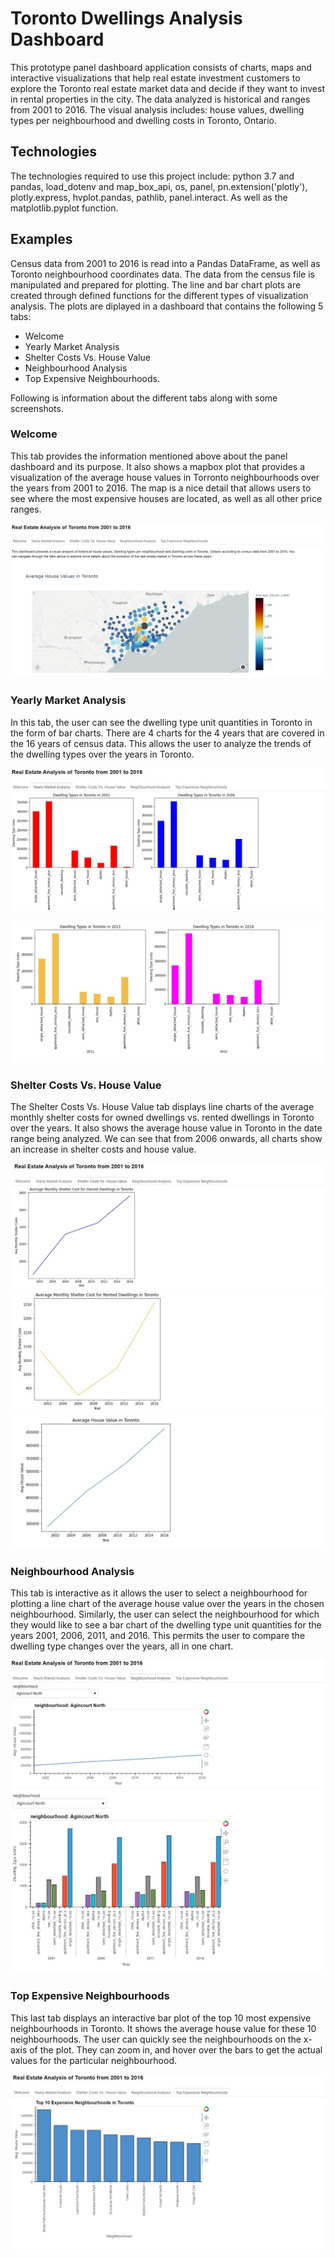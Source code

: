 # Toronto Dwellings Analysis Dashboard
This prototype panel dashboard application consists of charts, maps and interactive visualizations that help real estate investment customers to explore the Toronto real estate market data and decide if they want to invest in rental properties in the city. The data analyzed is historical and ranges from 2001 to 2016. The visual analysis includes: house values,  dwelling types per neighbourhood and dwelling costs in Toronto, Ontario.

## Technologies
The technologies required to use this project include: python 3.7 and pandas, load_dotenv and map_box_api, os, panel, pn.extension('plotly'), plotly.express, hvplot.pandas, pathlib, panel.interact. As well as the matplotlib.pyplot function.

## Examples
Census data from 2001 to 2016 is read into a Pandas DataFrame, as well as Toronto neighbourhood coordinates data. The data from the census file is manipulated and prepared for plotting. The line and bar chart plots are created through defined functions for the different types of visualization analysis. The plots are diplayed in a dashboard that contains the following 5 tabs: 
* Welcome
* Yearly Market Analysis
* Shelter Costs Vs. House Value
* Neighbourhood Analysis
* Top Expensive Neighbourhoods. 

Following is information about the different tabs along with some screenshots.

### Welcome 
This tab provides the information mentioned above about the panel dashboard and its purpose. It also shows a mapbox plot that provides a visualization of the average house values in Torronto neighbourhoods over the years from 2001 to 2016. The map is a nice detail that allows users to see where the most expensive houses are located, as well as all other price ranges.

![Welcome Tab](Images/Dashboard_Welcome.jpg)

### Yearly Market Analysis 
In this tab, the user can see the dwelling type unit quantities in Toronto in the form of bar charts. There are 4 charts for the 4 years that are covered in the 16 years of census data. This allows the user to analyze the trends of the dwelling types over the years in Toronto.

![Yearly Market Analysis](Images/Dashboard_Yearly_Market_Analysis.jpg)

![Yearly Market Analysis](Images/Dashboard_Yearly_Market_Analysis_2.jpg)

### Shelter Costs Vs. House Value
The Shelter Costs Vs. House Value tab displays line charts of the average monthly shelter costs for owned dwellings vs. rented dwellings in Toronto over the years. It also shows the average house value in Toronto in the date range being analyzed. We can see that from 2006 onwards, all charts show an increase in shelter costs and house value.

![Shelter Costs Vs. House Value](Images/Dashboard_Shelter_Costs_Vs_House_Value.jpg)
![Shelter Costs Vs. House Value](Images/Dashboard_Shelter_Costs_Vs_House_Value_2.jpg)
![Shelter Costs Vs. House Value](Images/Dashboard_Shelter_Costs_Vs_House_Value_3.jpg)

### Neighbourhood Analysis 
This tab is interactive as it allows the user to select a neighbourhood for plotting a line chart of the average house value over the years in the chosen neighbourhood. Similarly, the user can select the neighbourhood for which they would like to see a bar chart of the dwelling type unit quantities for the years 2001, 2006, 2011, and 2016. This permits the user to compare the dwelling type changes over the years, all in one chart.

![Neighbourhood Analysis](Images/Dashboard_Neighbourhood_Analysis.jpg)
![Neighbourhood Analysis](Images/Dashboard_Neighbourhood_Analysis_2.jpg)

### Top Expensive Neighbourhoods 
This last tab displays an interactive bar plot of the top 10 most expensive neighbourhoods in Toronto. It shows the average house value for these 10 neighbourhoods. The user can quickly see the neighbourhoods on the x-axis of the plot. They can zoom in, and hover over the bars to get the actual values for the particular neighbourhood.

![Top Expensive Neighbourhoods](Images/Dashboard_Neighbourhood_Top_Expensive.jpg)
